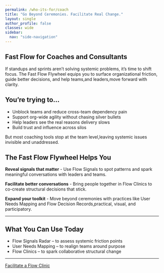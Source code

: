 ```yaml
---
permalink: /who-its-for/coach
title: "Go Beyond Ceremonies. Facilitate Real Change."
layout: single
author_profile: false
classes: wide
sidebar:
  nav: "side-navigation"
---
```


## Fast Flow for Coaches and Consultants

If standups and sprints aren’t solving systemic problems, it’s time to shift focus. The Fast Flow Flywheel equips you to surface organizational friction, guide better decisions, and help teams,and leaders,move forward with clarity.

## You’re trying to…

- Unblock teams and reduce cross-team dependency pain
- Support org-wide agility without chasing silver bullets
- Help leaders see the real reasons delivery slows
- Build trust and influence across silos

But most coaching tools stop at the team level,leaving systemic issues invisible and unaddressed.

## The Fast Flow Flywheel Helps You

**Reveal signals that matter** - Use Flow Signals to spot patterns and spark meaningful conversations with leaders and teams.

**Facilitate better conversations** - Bring people together in Flow Clinics to co-create structural decisions that stick.

**Expand your toolkit** - Move beyond ceremonies with practices like User Needs Mapping and Flow Decision Records,practical, visual, and participatory.

---

## What You Can Use Today

- Flow Signals Radar – to assess systemic friction points
- User Needs Mapping – to realign teams around purpose
- Flow Clinics – to spark collaborative structural change

---

[Facilitate a Flow Clinic](/contact)
